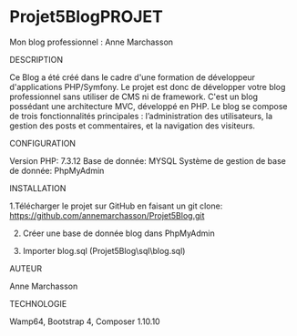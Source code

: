 # Projet5BlogPROJET
Mon blog professionnel : Anne Marchasson

DESCRIPTION

Ce Blog a été créé dans le cadre d'une formation de développeur d'applications PHP/Symfony. Le projet est donc de développer votre blog professionnel sans utiliser de CMS ni de framework. C'est un blog possédant une architecture MVC, développé en PHP. 
Le blog se compose de trois fonctionnalités principales : l’administration des utilisateurs, la gestion des posts et commentaires, et la navigation des visiteurs.

CONFIGURATION

Version PHP: 7.3.12        Base de donnée: MYSQL
Système de gestion de base de donnée: PhpMyAdmin 

INSTALLATION

1.Télécharger le projet sur GitHub en faisant un git clone: https://github.com/annemarchasson/Projet5Blog.git

2. Créer une base de donnée blog dans PhpMyAdmin

3. Importer blog.sql (Projet5Blog\sql\blog.sql)


AUTEUR

Anne Marchasson

TECHNOLOGIE

Wamp64, Bootstrap 4, Composer 1.10.10
